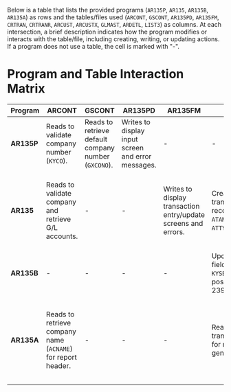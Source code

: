 Below is a table that lists the provided programs (`AR135P`, `AR135`, `AR135B`, `AR135A`) as rows and the tables/files used (`ARCONT`, `GSCONT`, `AR135PD`, `AR135FM`, `CRTRAN`, `CRTRANR`, `ARCUST`, `ARCUSTX`, `GLMAST`, `ARDETL`, `LIST3`) as columns. At each intersection, a brief description indicates how the program modifies or interacts with the table/file, including creating, writing, or updating actions. If a program does not use a table, the cell is marked with "-".

<xaiArtifact artifact_id="2ae04183-476d-474f-89a5-26ded33430ea" artifact_version_id="06e25187-7112-49d0-b9d1-b0f4c380a9cb" title="Program_Table_Interaction.md" contentType="text/markdown">

# Program and Table Interaction Matrix

| Program | ARCONT | GSCONT | AR135PD | AR135FM | CRTRAN | CRTRANR | ARCUST | ARCUSTX | GLMAST | ARDETL | LIST3 |
|---------|--------|--------|---------|---------|--------|---------|--------|---------|--------|--------|-------|
| **AR135P** | Reads to validate company number (`KYCO`). | Reads to retrieve default company number (`GXCONO`). | Writes to display input screen and error messages. | - | - | - | - | - | - | - | - |
| **AR135** | Reads to validate company and retrieve G/L accounts. | - | - | Writes to display transaction entry/update screens and errors. | Creates/updates transaction records (e.g., `ATAMT`, `ATDISC`, `ATTYPE`). | Reads for reference/comparison of existing transactions. | Reads to validate customer and retrieve name (`ARNAME`), salesman (`ARSLS#`). | Reads for customer name abbreviation and address lookup. | Reads to validate G/L accounts (`ATGLCR`, `ATGLDR`, `ATGLDI`). | Updates payment details (`ADPAY`, `ADPART`) and terms (`ADTERM`). | - |
| **AR135B** | - | - | - | - | Updates date fields (`KYUPDT`, `KYSEDT`) in positions 228-239. | - | - | - | - | - | - |
| **AR135A** | Reads to retrieve company name (`ACNAME`) for report header. | - | - | - | Reads transaction data for report generation. | - | Reads to retrieve customer name (`ARNAME`) and EFT flag (`AREFT`). | - | - | - | Writes EFT pre-upload report with headers, details, and totals. |

</xaiArtifact>